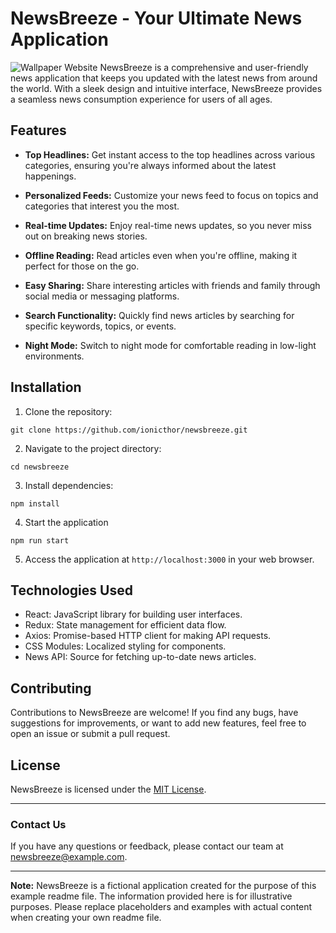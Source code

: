 # NewsBreeze - Your Ultimate News Application
![Wallpaper Website](https://i.ibb.co/XJrPtHP/newbrezze.png)
NewsBreeze is a comprehensive and user-friendly news application that keeps you updated with the latest news from around the world. With a sleek design and intuitive interface, NewsBreeze provides a seamless news consumption experience for users of all ages.

## Features

- **Top Headlines:** Get instant access to the top headlines across various categories, ensuring you're always informed about the latest happenings.

- **Personalized Feeds:** Customize your news feed to focus on topics and categories that interest you the most.

- **Real-time Updates:** Enjoy real-time news updates, so you never miss out on breaking news stories.

- **Offline Reading:** Read articles even when you're offline, making it perfect for those on the go.

- **Easy Sharing:** Share interesting articles with friends and family through social media or messaging platforms.

- **Search Functionality:** Quickly find news articles by searching for specific keywords, topics, or events.

- **Night Mode:** Switch to night mode for comfortable reading in low-light environments.

## Installation

1. Clone the repository:

```
git clone https://github.com/ionicthor/newsbreeze.git
```


2. Navigate to the project directory:

```
cd newsbreeze
```


3. Install dependencies:

```
npm install
```

4. Start the application

```
npm run start
```


5. Access the application at `http://localhost:3000` in your web browser.

## Technologies Used

- React: JavaScript library for building user interfaces.
- Redux: State management for efficient data flow.
- Axios: Promise-based HTTP client for making API requests.
- CSS Modules: Localized styling for components.
- News API: Source for fetching up-to-date news articles.

## Contributing

Contributions to NewsBreeze are welcome! If you find any bugs, have suggestions for improvements, or want to add new features, feel free to open an issue or submit a pull request.

## License

NewsBreeze is licensed under the [MIT License](LICENSE).

---

### Contact Us

If you have any questions or feedback, please contact our team at newsbreeze@example.com.

---

**Note:** NewsBreeze is a fictional application created for the purpose of this example readme file. The information provided here is for illustrative purposes. Please replace placeholders and examples with actual content when creating your own readme file.
